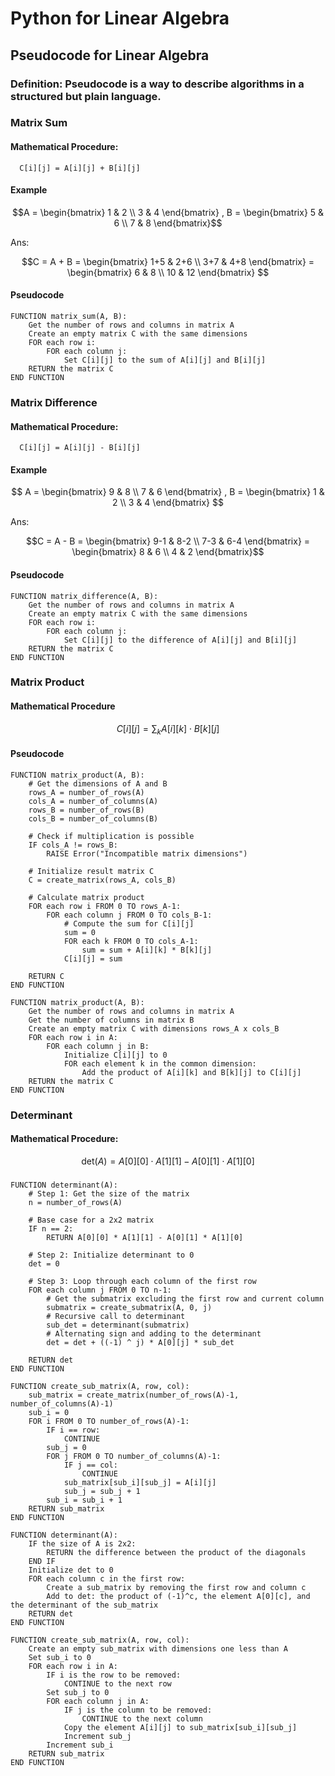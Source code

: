 # Python for Linear Algebra
## Pseudocode for Linear Algebra
### Definition: Pseudocode is a way to describe algorithms in a structured but plain language. 
### Matrix Sum
#### Mathematical Procedure:
      C[i][j] = A[i][j] + B[i][j]
#### Example
$$A = \begin{bmatrix} 1 & 2 \\ 
3 & 4 \end{bmatrix} ,
 B = \begin{bmatrix} 5 & 6 \\ 
7 & 8 \end{bmatrix}$$

Ans: 

$$C = A + B = \begin{bmatrix} 1+5 & 2+6 \\ 
3+7 & 4+8 \end{bmatrix} = \begin{bmatrix} 6 & 8 \\ 
10 & 12 \end{bmatrix} $$

#### Pseudocode
````
FUNCTION matrix_sum(A, B):
    Get the number of rows and columns in matrix A
    Create an empty matrix C with the same dimensions
    FOR each row i:
        FOR each column j:
            Set C[i][j] to the sum of A[i][j] and B[i][j]
    RETURN the matrix C
END FUNCTION
````
### Matrix Difference
#### Mathematical Procedure:
      C[i][j] = A[i][j] - B[i][j]
#### Example
$$ A = \begin{bmatrix} 9 & 8 \\ 
7 & 6 \end{bmatrix} ,
 B = \begin{bmatrix} 1 & 2 \\ 
3 & 4 \end{bmatrix} $$

Ans: 

$$C = A - B = \begin{bmatrix} 9-1 & 8-2 \\ 
7-3 & 6-4 \end{bmatrix} = \begin{bmatrix} 8 & 6 \\ 
4 & 2  \end{bmatrix}$$

#### Pseudocode
````
FUNCTION matrix_difference(A, B):
    Get the number of rows and columns in matrix A
    Create an empty matrix C with the same dimensions
    FOR each row i:
        FOR each column j:
            Set C[i][j] to the difference of A[i][j] and B[i][j]
    RETURN the matrix C
END FUNCTION
````
### Matrix Product
#### Mathematical Procedure

$$ C[i][j] = \sum_{k} A[i][k] \cdot B[k][j] $$

#### Pseudocode
```
FUNCTION matrix_product(A, B):
    # Get the dimensions of A and B
    rows_A = number_of_rows(A)
    cols_A = number_of_columns(A)
    rows_B = number_of_rows(B)
    cols_B = number_of_columns(B)
    
    # Check if multiplication is possible
    IF cols_A != rows_B:
        RAISE Error("Incompatible matrix dimensions")
    
    # Initialize result matrix C
    C = create_matrix(rows_A, cols_B)
    
    # Calculate matrix product
    FOR each row i FROM 0 TO rows_A-1:
        FOR each column j FROM 0 TO cols_B-1:
            # Compute the sum for C[i][j]
            sum = 0
            FOR each k FROM 0 TO cols_A-1:
                sum = sum + A[i][k] * B[k][j]
            C[i][j] = sum
    
    RETURN C
END FUNCTION
```
```
FUNCTION matrix_product(A, B):
    Get the number of rows and columns in matrix A
    Get the number of columns in matrix B
    Create an empty matrix C with dimensions rows_A x cols_B
    FOR each row i in A:
        FOR each column j in B:
            Initialize C[i][j] to 0
            FOR each element k in the common dimension:
                Add the product of A[i][k] and B[k][j] to C[i][j]
    RETURN the matrix C
END FUNCTION
```
### Determinant
#### Mathematical Procedure:
$$
\text{det}(A) = A[0][0] \cdot A[1][1] - A[0][1] \cdot A[1][0]
$$
### 
```
FUNCTION determinant(A):
    # Step 1: Get the size of the matrix
    n = number_of_rows(A)
    
    # Base case for a 2x2 matrix
    IF n == 2:
        RETURN A[0][0] * A[1][1] - A[0][1] * A[1][0]
    
    # Step 2: Initialize determinant to 0
    det = 0
    
    # Step 3: Loop through each column of the first row
    FOR each column j FROM 0 TO n-1:
        # Get the submatrix excluding the first row and current column
        submatrix = create_submatrix(A, 0, j)
        # Recursive call to determinant
        sub_det = determinant(submatrix)
        # Alternating sign and adding to the determinant
        det = det + ((-1) ^ j) * A[0][j] * sub_det
    
    RETURN det
END FUNCTION

FUNCTION create_sub_matrix(A, row, col):
    sub_matrix = create_matrix(number_of_rows(A)-1, number_of_columns(A)-1)
    sub_i = 0
    FOR i FROM 0 TO number_of_rows(A)-1:
        IF i == row:
            CONTINUE
        sub_j = 0
        FOR j FROM 0 TO number_of_columns(A)-1:
            IF j == col:
                CONTINUE
            sub_matrix[sub_i][sub_j] = A[i][j]
            sub_j = sub_j + 1
        sub_i = sub_i + 1
    RETURN sub_matrix
END FUNCTION
```
```
FUNCTION determinant(A):
    IF the size of A is 2x2:
        RETURN the difference between the product of the diagonals
    END IF
    Initialize det to 0
    FOR each column c in the first row:
        Create a sub_matrix by removing the first row and column c
        Add to det: the product of (-1)^c, the element A[0][c], and the determinant of the sub_matrix
    RETURN det
END FUNCTION

FUNCTION create_sub_matrix(A, row, col):
    Create an empty sub_matrix with dimensions one less than A
    Set sub_i to 0
    FOR each row i in A:
        IF i is the row to be removed:
            CONTINUE to the next row
        Set sub_j to 0
        FOR each column j in A:
            IF j is the column to be removed:
                CONTINUE to the next column
            Copy the element A[i][j] to sub_matrix[sub_i][sub_j]
            Increment sub_j
        Increment sub_i
    RETURN sub_matrix
END FUNCTION
```



